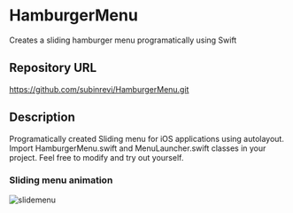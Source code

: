 # HamburgerMenu
Creates a sliding hamburger menu programatically using Swift

## Repository URL 

https://github.com/subinrevi/HamburgerMenu.git

## Description

Programatically created Sliding menu for iOS applications using autolayout. Import HamburgerMenu.swift and MenuLauncher.swift classes in your project. Feel free to modify and try out yourself.

### Sliding menu animation


![slidemenu](https://user-images.githubusercontent.com/8567369/45495420-dadeac80-b790-11e8-9606-29ba4175cb18.gif)

